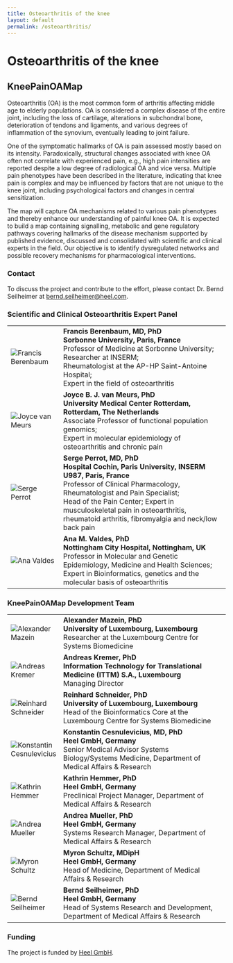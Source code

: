 ```yaml
---
title: Osteoarthritis of the knee
layout: default
permalink: /osteoarthritis/
---
```


# Osteoarthritis of the knee

## KneePainOAMap

Osteoarthritis (OA) is the most common form of arthritis affecting middle age to elderly populations. OA is considered a complex disease of the entire joint, including the loss of cartilage, alterations in subchondral bone, deterioration of tendons and ligaments, and various degrees of inflammation of the synovium, eventually leading to joint failure.  

One of the symptomatic hallmarks of OA is pain assessed mostly based on its intensity. Paradoxically, structural changes associated with knee OA often not correlate with experienced pain, e.g., high pain intensities are reported despite a low degree of radiological OA and vice versa. Multiple pain phenotypes have been described in the literature, indicating that knee pain is complex and may be influenced by factors that are not unique to the knee joint, including psychological factors and changes in central sensitization.  

The map will capture OA mechanisms related to various pain phenotypes and thereby enhance our understanding of painful knee OA. It is expected to build a map containing signalling, metabolic and gene regulatory pathways covering hallmarks of the disease mechanism supported by published evidence, discussed and consolidated with scientific and clinical experts in the field.  Our objective is to identify dysregulated networks and possible recovery mechanisms for pharmacological interventions.  

### Contact

To discuss the project and contribute to the effort, please contact Dr. Bernd Seilheimer at [bernd.seilheimer@heel.com](mailto:bernd.seilheimer@heel.com).

### Scientific and Clinical Osteoarthritis Expert Panel

<table>
<tr>
<td style="width: 105px;"><img src="../images/team/FrancisBerenbaum.jpg" alt="Francis Berenbaum"/></td>
<td><strong>Francis Berenbaum, MD, PhD</strong><br /><strong>Sorbonne University, Paris, France</strong><br />Professor of Medicine at Sorbonne University; Researcher at INSERM;<br />Rheumatologist at the AP-HP Saint-Antoine Hospital;<br />Expert in the field of osteoarthritis</td>
</tr>
<tr>
<td style="width: 105px;"><img src="../images/team/JoycevanMeurs.jpg" alt="Joyce van Meurs"/></td>
<td><strong>Joyce B. J. van Meurs, PhD</strong><br /><strong>University Medical Center Rotterdam, Rotterdam, The Netherlands</strong><br />
Associate Professor of functional population genomics;<br />Expert in molecular epidemiology of osteoarthritis and chronic pain</td>
</tr>
<tr>
<td style="width: 105px;"><img src="../images/team/SergePerrot.jpg" alt="Serge Perrot"/></td>
<td><strong>Serge Perrot, MD, PhD</strong><br /><strong>Hospital Cochin, Paris University, INSERM U987, Paris, France</strong><br />
Professor of Clinical Pharmacology, Rheumatologist and Pain Specialist; <br />Head of the Pain Center; Expert in musculoskeletal pain in osteoarthritis, rheumatoid arthritis, fibromyalgia and neck/low back pain</td>
</tr>
<tr>
<td style="width: 105px;"><img src="../images/team/AnaValdes.jpg" alt="Ana Valdes"/></td>
<td><strong>Ana M. Valdes, PhD</strong><br /><strong>Nottingham City Hospital, Nottingham, UK</strong><br />
Professor in Molecular and Genetic Epidemiology, Medicine and Health Sciences;<br />Expert in Bioinformatics, genetics and the molecular basis of osteoarthritis</td>
</tr>
</table>

### KneePainOAMap Development Team

<table>
<tr>
<td style="width: 105px;"><img src="../images/team/AlexanderMazein.jpg" alt="Alexander Mazein" /></td>
<td><strong>Alexander Mazein, PhD</strong><br /><strong>University of Luxembourg, Luxembourg</strong><br />
Researcher at the Luxembourg Centre for Systems Biomedicine</td>
</tr>
<tr>
<td><img src="../images/team/AndreasKremer.jpg" alt="Andreas Kremer" /></td>
<td><strong>Andreas Kremer, PhD</strong><br /><strong>Information Technology for Translational Medicine (ITTM) S.A., Luxembourg
</strong><br />Managing Director<br /></td>
</tr>
<tr>
<td><img src="../images/team/ReinhardSchneider.jpg" alt="Reinhard Schneider" /></td>
<td><strong>Reinhard Schneider, PhD</strong><br /><strong>University of Luxembourg, Luxembourg
</strong><br />Head of the Bioinformatics Core at the Luxembourg Centre for Systems Biomedicine<br /></td>
</tr>
<tr>
<td><img src="../images/team/KonstantinCesnulevicius.jpg" alt="Konstantin Cesnulevicius" /></td>
<td><strong>Konstantin Cesnulevicius, MD, PhD</strong><br /><strong>Heel GmbH, Germany
</strong><br />Senior Medical Advisor Systems Biology/Systems Medicine, Department of Medical Affairs & Research<br /></td>
</tr>
<tr>
<td><img src="../images/team/KathrinHemmer.jpg" alt="Kathrin Hemmer" /></td>
<td><strong>Kathrin Hemmer, PhD</strong><br /><strong>Heel GmbH, Germany
</strong><br />Preclinical Project Manager, Department of Medical Affairs & Research<br /></td>
</tr>
<tr>
<td><img src="../images/team/AndreaMueller.jpg" alt="Andrea Mueller" /></td>
<td><strong>Andrea Mueller, PhD</strong><br /><strong>Heel GmbH, Germany
</strong><br />Systems Research Manager, Department of Medical Affairs & Research<br /></td>
</tr>
<tr>
<td><img src="../images/team/MyronSchultz.jpg" alt="Myron Schultz" /></td>
<td><strong>Myron Schultz, MDipH</strong><br /><strong>Heel GmbH, Germany
</strong><br />Head of Medicine, Department of Medical Affairs & Research<br /></td>
</tr>
<tr>
<td><img src="../images/team/BerndSeilheimer.jpg" alt="Bernd Seilheimer" /></td>
<td><strong>Bernd Seilheimer, PhD</strong><br /><strong>Heel GmbH, Germany
</strong><br />Head of Systems Research and Development, Department of Medical Affairs & Research<br /></td>
</tr>
</table>

### Funding

The project is funded by [Heel GmbH](https://www.heel.de).


